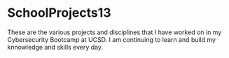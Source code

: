 # SchoolProjects13
  These are the various projects and disciplines that I have worked on in my Cybersecurity Bootcamp at UCSD.
  I am continuing to learn and build my knnowledge and skills every day.
